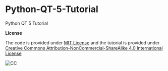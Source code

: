 # Python-QT-5-Tutorial
Python QT 5 Tutorial

**License**

The code is provided under [MIT License](https://github.com/akshaybabloo/JavaScript-Tutorial/blob/master/LICENSE) and the tutorial is provided under [Creative Commons Attribution-NonCommercial-ShareAlike 4.0 International License](http://creativecommons.org/licenses/by-nc-sa/4.0/)

![CC](https://i.creativecommons.org/l/by-nc-sa/4.0/88x31.png)
